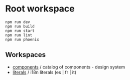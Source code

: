 # Root workspace

```node
npm run dev
npm run build
npm run start
npm run lint
npm run phoenix
```

## Workspaces

- [components](./components/README.md) / catalog of components - design system
- [literals](./literals/README.md) / i18n literals (es | fr | it)
